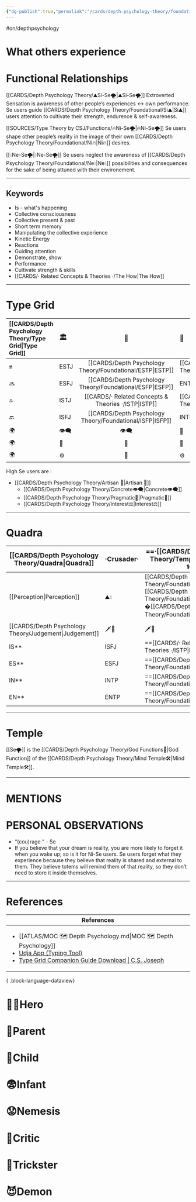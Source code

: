 ```yaml
---
{"dg-publish":true,"permalink":"/cards/depth-psychology-theory/foundational/se/","noteIcon":"1","created":"2023-01-03T10:32:14.651+01:00","updated":"2023-06-22T21:01:11.046+02:00"}
---
```


#on/depthpsychology 

# What others experience

# Functional Relationships 
[[CARDS/Depth Psychology Theory/⛰️Si-Se🌪️\|⛰️Si-Se🌪️]]
Extroverted Sensation is awareness of other people’s experiences ↔️ own performance. Se users guide [[CARDS/Depth Psychology Theory/Foundational/Si⛰️\|Si⛰️]] users attention to cultivate their strength, endurence & self-awareness.   

[[SOURCES/Type Theory by CSJ/Functions/🔥Ni-Se🌪️\|🔥Ni-Se🌪️]]
Se users shape other people’s reality in the image of their own [[CARDS/Depth Psychology Theory/Foundational/Ni🔥\|Ni🔥]] desires. 

[[💧Ne-Se🌪️\|💧Ne-Se🌪️]]
Se users neglect the awareness of [[CARDS/Depth Psychology Theory/Foundational/Ne💧\|Ne💧]] possibilities and consequences for the sake of being attuned with their environement. 

--- 
## Keywords 
- Is - what's happening
- Collective consciousness
- Collective present & past
- Short term memory
- Manipulating the collective experience 
- Kinetic Energy 
- Reactions
- Guiding attention
- Demonstrate, show
- Performance
- Cultivate strength & skills
- [[CARDS/· Related Concepts & Theories ·/The How\|The How]]
--- 
# Type Grid

| [[CARDS/Depth Psychology Theory/Type Grid\|Type Grid]]         | <font size="4"> 🏛️</font> | <font size="4"> 🧰</font> | <font size="4"> 🔮</font> | <font size="4"> 🦄</font> | 💬 |💬| 💬 |
|:--------------------- |:------------------------- |:-------------------------:|:------------------------------------------------ |:------------------------- |:--------------------------- |:--------------------------- |:--------------------------- |
| 🔛                    | ESTJ                      |           [[CARDS/Depth Psychology Theory/Foundational/ESTP\|ESTP]]            | [[CARDS/Depth Psychology Theory/Foundational/ENTJ\|ENTJ]]                                             | ENFJ                      | ➡️                          | 👋                          | 🏆                          |
| 🔜                    | ESFJ                      |    [[CARDS/Depth Psychology Theory/Foundational/ESFP\|ESFP]] |ENTP                                   | ENFP                      | ↪️                          | 👋                          | 🏃‍♂️                       |
| 🔝    | ISTJ                      |           [[CARDS/· Related Concepts & Theories ·/ISTP\|ISTP]]            | [[CARDS/Depth Psychology Theory/Foundational/INTJ\|INTJ]]| [[CARDS/Depth Psychology Theory/Foundational/INFJ\|INFJ]]| 🧘‍♂️ | 🏃‍♂️ | 🔙 | 
| 🔙                    | ISFJ        |           [[CARDS/Depth Psychology Theory/Foundational/ISFP\|ISFP]]            | INTP                                             | INFP                      | ↪️                          | 🧘‍♂️                       | 🏆                          |
|🌍 | 👁️‍🗨️                     |           👁️‍🗨️           | 🧲                                               | 🧲                        |                             |                             |                             |
| 🌍 | 🐜                        |            🦊             | 🦊                                               | 🐜                        |                             |                             |                             |
|🌍| ⚙️                        |            👀             | ⚙️                                               | 👀                        |                             |                             |                             |
High Se users are : 
- [[CARDS/Depth Psychology Theory/Artisan 🧰\|Artisan 🧰]] 
	- [[CARDS/Depth Psychology Theory/Concrete👁️‍🗨️\|Concrete👁️‍🗨️]] 
	- [[CARDS/Depth Psychology Theory/Pragmatic🦊\|Pragmatic🦊]] 
	- [[CARDS/Depth Psychology Theory/Interest⚖️\|Interest⚖️]] 

---
# Quadra 

| <font size="4"> [[CARDS/Depth Psychology Theory/Quadra\|Quadra]]</font>| <font size="4"> ·Crusader·</font> | <font size="4"> ==·[[CARDS/Depth Psychology Theory/Templar🌠⚕️\|Templar🌠⚕️]]·==</font> | <font size="4"> ==·[[CARDS/Depth Psychology Theory/Wayfarer🌠⚖️\|Wayfarer🌠⚖️]]·==</font> | <font size="4"> ·Philosopher·</font> |
| -------------- | ------------------------- | ------------------------ | ------------------------ | ------------------------- |
| [[Perception\|Perception]] |⛰️💧    | [[CARDS/Depth Psychology Theory/Foundational/Ni🔥\|🔥]][[CARDS/Depth Psychology Theory/Foundational/Se\|�[[CARDS/Depth Psychology Theory/Foundational/Se🌪️\|Se🌪️]]🔥|🔥]][[CARDS/Depth Psychology Theory/Foundational/Se\|�[[Se🌪️]]    |
| [[CARDS/Depth Psychology Theory/Judgement\|Judgement]]  | 🗡️💉|🗡️💉 |🧭🏹  | 🧭🏹    |
| IS**             | ISFJ               | ==[[CARDS/· Related Concepts & Theories ·/ISTP\|ISTP]]==                 | ==[[CARDS/Depth Psychology Theory/Foundational/ISFP\|ISFP]]==                 |ISTJ                |
| ES**             |ESFJ                | ==[[CARDS/Depth Psychology Theory/Foundational/ESTP\|ESTP]]==                 | ==[[CARDS/Depth Psychology Theory/Foundational/ESFP\|ESFP]]==                 |ESTJ             |
| IN**             |INTP             | ==[[CARDS/Depth Psychology Theory/Foundational/INFJ\|INFJ]]==                 | ==[[CARDS/Depth Psychology Theory/Foundational/INTJ\|INTJ]]==                 |INFP             |
| EN**             |ENTP               | ==[[CARDS/Depth Psychology Theory/Foundational/ENFJ\|ENFJ]]==                 | ==[[CARDS/Depth Psychology Theory/Foundational/ENTJ\|ENTJ]]==                 |ENFP             |

--- 
# Temple 
[[Se🌪️]] is the [[CARDS/Depth Psychology Theory/God Functions🙏\|God Function]] of the [[CARDS/Depth Psychology Theory/Mind Temple🛠️\|Mind Temple🛠️]]. 

---
# MENTIONS 

# PERSONAL OBSERVATIONS

- “(cou)rage “ - Se
- If you believe that your dream is reality, you are more likely to forget it when you wake up; so is it for Ni-Se users. Se users forget what they experience because they believe that reality is shared and external to them. They believe totems will remind them of that reality, so they don’t need to store it inside themselves. 

---
# References
| References                                                                                                                                                                                                                                                           |
| -------------------------------------------------------------------------------------------------------------------------------------------------------------------------------------------------------------------------------------------------------------------- |
| <ul><li>[[ATLAS/MOC 🗺️ Depth Psychology.md\\|MOC 🗺️ Depth Psychology]]</li><li>[Udja App (Typing Tool)](https://www.udja.app/#/)</li><li>[Type Grid Companion Guide Download \\| C.S. Joseph](https://csjoseph.life/type-grid-companion-guide-download/)</li></ul> |

{ .block-language-dataview}
# 🦸‍♂️Hero 
# 🤨Parent 
# 👼Child 
# 😨Infant 
# 😟Nemesis 
# 🤔Critic 
# 🤡Trickster 
# 😈Demon